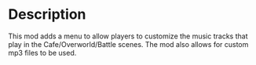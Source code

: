 # Description
 This mod adds a menu to allow players to customize the music tracks that play in the Cafe/Overworld/Battle scenes. The mod also allows for custom mp3 files to be used.
